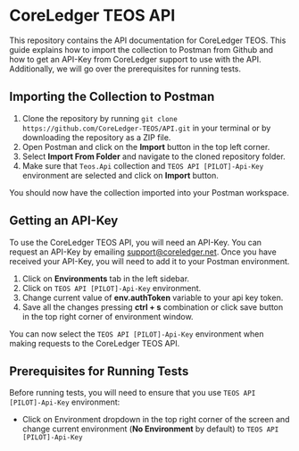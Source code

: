 # CoreLedger TEOS API

This repository contains the API documentation for CoreLedger TEOS. This guide explains how to import the collection to Postman from Github and how to get an API-Key from CoreLedger support to use with the API. Additionally, we will go over the prerequisites for running tests.

## Importing the Collection to Postman

1. Clone the repository by running `git clone https://github.com/CoreLedger-TEOS/API.git` in your terminal or by downloading the repository as a ZIP file.
2. Open Postman and click on the **Import** button in the top left corner.
3. Select **Import From Folder** and navigate to the cloned repository folder.
4. Make sure that `Teos.Api` collection and `TEOS API [PILOT]-Api-Key` environment  are selected and click on **Import** button.

You should now have the collection imported into your Postman workspace.

## Getting an API-Key

To use the CoreLedger TEOS API, you will need an API-Key. You can request an API-Key by emailing support@coreledger.net. Once you have received your API-Key, you will need to add it to your Postman environment.

1. Click on **Environments** tab in the left sidebar.
2. Click on `TEOS API [PILOT]-Api-Key` environment.
3. Change current value of **env.authToken** variable to your api key token.
5. Save all the changes pressing **ctrl + s** combination or click save button in the top right corner of environment window.

You can now select the `TEOS API [PILOT]-Api-Key` environment when making requests to the CoreLedger TEOS API.

## Prerequisites for Running Tests

Before running tests, you will need to ensure that you use `TEOS API [PILOT]-Api-Key` environment:

- Click on Environment dropdown in the top right corner of the screen and change current environment (**No Environment** by default) to `TEOS API [PILOT]-Api-Key`



